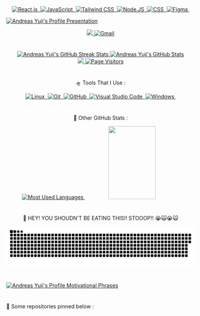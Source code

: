 <!-- 
  Stacks:
-->
<div align="center">
  <a href="https://github.com/andreas-yuji-fujiki">
    <img src="https://img.shields.io/badge/-React.js-0D1117?style=for-the-badge&logo=react&labelColor=0D1117" alt="React.js">&nbsp;
    <img src="https://img.shields.io/badge/-JavaScript-0D1117?style=for-the-badge&logo=javascript&labelColor=0D1117&textColor=0D1117" alt="JavaScript">&nbsp;
    <img src="https://img.shields.io/badge/-Tailwind%20CSS-0D1117?style=for-the-badge&logo=tailwindcss&labelColor=0D1117&textColor=0D1117" alt="Tailwind CSS">&nbsp;
    <img src="https://img.shields.io/badge/-Node.JS-0D1117?style=for-the-badge&logo=node.js&labelColor=0D1117&textColor=0D1117" alt="Node.JS">&nbsp;
    <img src="https://img.shields.io/badge/-CSS-0D1117?style=for-the-badge&logo=CSS3&logoColor=1572B6&labelColor=0D1117" alt="CSS">&nbsp;
    <img src="https://img.shields.io/badge/-figma-0D1117?style=for-the-badge&logo=figma&labelColor=0D1117" alt="Figma">&nbsp;
  </a>
</div>





<!-- Improvised Margin -->
<p></p>
<p></p>
<p></p>
<p></p>
<p></p>
<p></p>
<p></p>
<p></p>
<p></p>
<p></p>
<p></p>
<p></p>

<!--
  Typing Presentation & Contact Area:
-->
<a href="https://github.com/andreas-yuji-fujiki">
  <img src="https://readme-typing-svg.herokuapp.com/?color=00b5f7&size=35&center=true&vCenter=true&width=1000&lines=🪐+Hey,+i'm+Andreas+Yuji+=];⚛️+I'm+a+React+developer+=};🎨+I'm+a+Frontend+Developer+•+ᴗ+-;🚀+I'm+17+years+old+•ᴗ•;"  alt="Andreas Yuji's Profile Presentation"/>
</a>

<!-- Improvised Margin -->
<p></p>
<p></p>
<p></p>
<p></p>
<p></p>
<p></p>
<p></p>
<p></p>
<p></p>
<p></p>
<p></p>
<p></p>

<div align="center">
    <a href="https://www.linkedin.com/in/andreas-yuji-fujiki-a08633321/" target="_blank">
      <img src="https://img.shields.io/badge/LinkedIn-0077B5?style=for-the-badge&logo=linkedin&logoColor=white" alt"LinkedIn" />
    </a>
    <a href="mailto:andreaspinheirocontato@gmail.com" target="_blank"> 
      <img src="https://img.shields.io/badge/-Gmail-FF0000?style=for-the-badge&logo=gmail&logoColor=ffffff" alt="Gmail" />
    </a>
</div> 





#
<!--
  Streak & Status
-->
<div align="center">  
  <a href="https://github.com/andreas-yuji-fujiki">
    <img width="50%" height="195px" src="https://github-readme-streak-stats-salesp07.vercel.app/?user=andreas-yuji-fujiki&count_private=true&theme=tokyonight&hide_border=true" alt="Andreas Yuji's GitHub Streak Stats" /> 
    <img width="49%" height="195px" src="https://github-readme-stats.vercel.app/api?username=andreas-yuji-fujiki&show_icons=true&count_private=true&hide_border=true&theme=tokyonight" alt="Andreas Yuji's GitHub Stats" />
  </a>
</div>






<!--
  Contributions Graph & Visitors Count
-->
<div align="center">
  <a href="https://github.com/andreas-yuji-fujiki">
    <img src="https://github-readme-activity-graph.vercel.app/graph?username=andreas-yuji-fujiki&bg_color=000000&color=15e5a6&line=07e9a5&point=0a855c&area=true&hide_border=true)](https://github.com/ashutosh00710/github-readme-activity-graph">
    <img width="10%" src="https://visitor-badge.laobi.icu/badge?page_id=andreas-yuji-fujiki.andreas-yuji-fujiki" alt="Page Visitors" />
  </a>
</div>






#
<!--
  Tools Area:
-->
<p align="center">
    🛸 Tools That I Use :
</p>
<div align="center">
    <a href="https://github.com/andreas-yuji-fujiki">
      <img src="https://img.shields.io/badge/-Linux-0D1117?style=for-the-badge&logo=linux&labelColor=0D1117" alt="Linux">&nbsp;
      <img src="https://img.shields.io/badge/-Git-0D1117?style=for-the-badge&logo=git&labelColor=0D1117" alt="Git">&nbsp;
      <img src="https://img.shields.io/badge/-GitHub-0D1117?style=for-the-badge&logo=github&labelColor=0D1117" alt="GitHub">&nbsp;
      <img src="https://img.shields.io/badge/-Visual%20Studio%20Code-0D1117?style=for-the-badge&logo=visualstudiocode&labelColor=0D1117" alt="Visual Studio Code">&nbsp;
      <img src="https://img.shields.io/badge/-Windows-0D1117?style=for-the-badge&logo=windows&labelColor=0D1117" alt="Windows">&nbsp;
    </a>
</div>






#
<!--
  Level, Achievements & Most Used Languages:
-->
<p align="center">
    🌙 Other GitHub Stats :
</p>
<div align="center">
  <a href="https://github.com/andreas-yuji-fujiki">
    <img width="49%" height="195px" src="https://github-readme-stats.vercel.app/api/top-langs/?username=andreas-yuji-fujiki&layout=compact&hide_border=true&margin-h=109px&theme=tokyonight" alt="Most Used Languages"/>
    <img width="50%" height="195px" src="https://github-profile-trophy.vercel.app/?username=andreas-yuji-fujiki&theme=dracula&row=2&no-bg=false&column=5&margin-w=0&margin-h=0" />
  </a>
</div>






#
<!--
  Snake on Commits:
-->
<p align="center">
  🐍 HEY! YOU SHOUDN'T BE EATING THIS!! STOOOP!! 😭🙀😭🙀
</p>

<div align="center">
  <a href="https://github.com/andreas-yuji-fujiki">
    <picture align="center">
      <source media="(prefers-color-scheme: dark)" srcset="https://raw.githubusercontent.com/andreas-yuji-fujiki/andreas-yuji-fujiki/output/github-contribution-grid-snake-dark.svg">
      <source media="(prefers-color-scheme: light)" srcset="https://raw.githubusercontent.com/andreas-yuji-fujiki/andreas-yuji-fujiki/output/github-contribution-grid-snake-dark.svg">
      <img align="center" alt="github contribution grid snake animation" src="https://raw.githubusercontent.com/andreas-yuji-fujiki/andreas-yuji-fujiki/output/github-contribution-grid-snake.svg">
    </picture>
  </a>
</div>






#
<!--
  Motivational Phrases &  Indication to pinned projects
-->
<a href="https://github.com/andreas-yuji-fujiki">
  <img src="https://readme-typing-svg.herokuapp.com/?color=00b5f7&size=35&center=true&vCenter=true&width=1000&lines=%F0%9F%A7%91+No+matter+how+hard,+persist,+%26+code!;%F0%9F%9A%80+No+matter+the+challenge,+progress,+%26+code!;%F0%9F%94%A7+No+matter+the+obstacle,+advance,+%26+code!;%F0%9F%93%9A+No+matter+the+mistake,+learn,+%26+code!;%E2%8F%B3+No+matter+the+time,+achieve,+%26+code!;%F0%9F%A4%94+No+matter+the+doubt,+trust,+%26+code!;%F0%9F%95%92+No+matter+the+pace,+continue,+%26+code!;%F0%9F%9B%A4+No+matter+the+path,+follow,+%26+code!;%F0%9F%94%84+No+matter+the+failure,+restart,+%26+code!;%F0%9F%97%82+No+matter+the+chaos,+organize,+%26+code!" alt="Andreas Yuji's Profile Motivational Phrases">
</a>

#
<!-- Fixed Repos Presentation
-->
<p align="left">
  📌 Some repositories pinned below :
</p>
